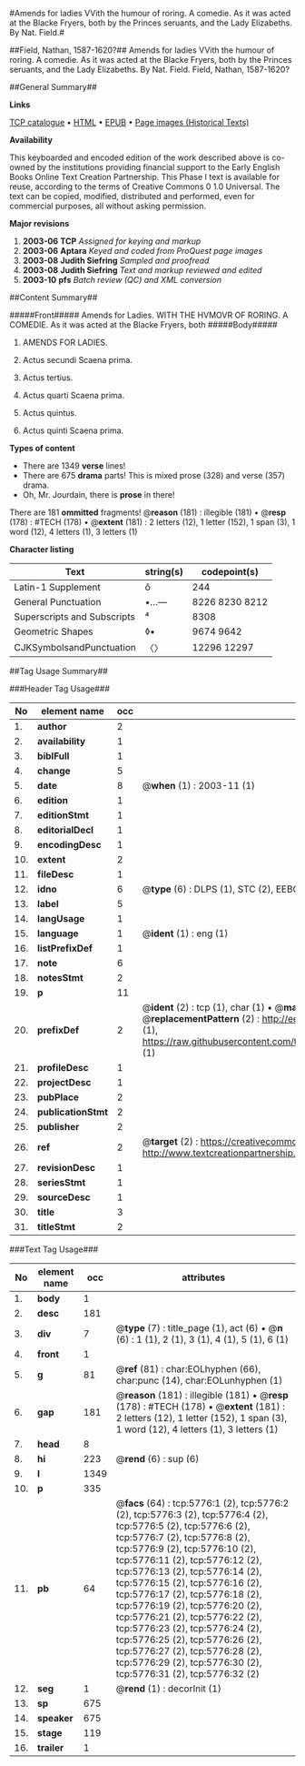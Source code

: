 #Amends for ladies VVith the humour of roring. A comedie. As it was acted at the Blacke Fryers, both by the Princes seruants, and the Lady Elizabeths. By Nat. Field.#

##Field, Nathan, 1587-1620?##
Amends for ladies VVith the humour of roring. A comedie. As it was acted at the Blacke Fryers, both by the Princes seruants, and the Lady Elizabeths. By Nat. Field.
Field, Nathan, 1587-1620?

##General Summary##

**Links**

[TCP catalogue](http://www.ota.ox.ac.uk/tcp/)  • 
[HTML](http://tei.it.ox.ac.uk/tcp/Texts-HTML/free/A00/A00723.html)  • 
[EPUB](http://tei.it.ox.ac.uk/tcp/Texts-EPUB/free/A00/A00723.epub) • 
[Page images (Historical Texts)](https://data.historicaltexts.jisc.ac.uk/view?pubId=eebo-99841212e&pageId=eebo-99841212e-5776-1)

**Availability**

This keyboarded and encoded edition of the
	       work described above is co-owned by the institutions
	       providing financial support to the Early English Books
	       Online Text Creation Partnership. This Phase I text is
	       available for reuse, according to the terms of Creative
	       Commons 0 1.0 Universal. The text can be copied,
	       modified, distributed and performed, even for
	       commercial purposes, all without asking permission.

**Major revisions**

1. __2003-06__ __TCP__ *Assigned for keying and markup*
1. __2003-06__ __Aptara__ *Keyed and coded from ProQuest page images*
1. __2003-08__ __Judith Siefring__ *Sampled and proofread*
1. __2003-08__ __Judith Siefring__ *Text and markup reviewed and edited*
1. __2003-10__ __pfs__ *Batch review (QC) and XML conversion*

##Content Summary##

#####Front#####
Amends for Ladies.
WITH
THE HVMOVR
OF RORING. A COMEDIE. As it was acted at the Blacke Fryers,
both 
#####Body#####

1. AMENDS FOR
LADIES.

1. Actus secundi Scaena prima.

1. Actus tertius.

1. Actus quarti Scaena prima.

1. Actus quintus.

1. Actus quinti Scaena prima.

**Types of content**

  * There are 1349 **verse** lines!
  * There are 675 **drama** parts! This is mixed prose (328) and verse (357) drama.
  * Oh, Mr. Jourdain, there is **prose** in there!

There are 181 **ommitted** fragments! 
 @__reason__ (181) : illegible (181)  •  @__resp__ (178) : #TECH (178)  •  @__extent__ (181) : 2 letters (12), 1 letter (152), 1 span (3), 1 word (12), 4 letters (1), 3 letters (1)

**Character listing**


|Text|string(s)|codepoint(s)|
|---|---|---|
|Latin-1 Supplement|ô|244|
|General Punctuation|•…—|8226 8230 8212|
|Superscripts             and Subscripts|⁴|8308|
|Geometric Shapes|◊▪|9674 9642|
|CJKSymbolsandPunctuation|〈〉|12296 12297|

##Tag Usage Summary##

###Header Tag Usage###

|No|element name|occ|attributes|
|---|---|---|---|
|1.|__author__|2||
|2.|__availability__|1||
|3.|__biblFull__|1||
|4.|__change__|5||
|5.|__date__|8| @__when__ (1) : 2003-11 (1)|
|6.|__edition__|1||
|7.|__editionStmt__|1||
|8.|__editorialDecl__|1||
|9.|__encodingDesc__|1||
|10.|__extent__|2||
|11.|__fileDesc__|1||
|12.|__idno__|6| @__type__ (6) : DLPS (1), STC (2), EEBO-CITATION (1), PROQUEST (1), VID (1)|
|13.|__label__|5||
|14.|__langUsage__|1||
|15.|__language__|1| @__ident__ (1) : eng (1)|
|16.|__listPrefixDef__|1||
|17.|__note__|6||
|18.|__notesStmt__|2||
|19.|__p__|11||
|20.|__prefixDef__|2| @__ident__ (2) : tcp (1), char (1)  •  @__matchPattern__ (2) : ([0-9\-]+):([0-9IVX]+) (1), (.+) (1)  •  @__replacementPattern__ (2) : http://eebo.chadwyck.com/downloadtiff?vid=$1&page=$2 (1), https://raw.githubusercontent.com/textcreationpartnership/Texts/master/tcpchars.xml#$1 (1)|
|21.|__profileDesc__|1||
|22.|__projectDesc__|1||
|23.|__pubPlace__|2||
|24.|__publicationStmt__|2||
|25.|__publisher__|2||
|26.|__ref__|2| @__target__ (2) : https://creativecommons.org/publicdomain/zero/1.0/ (1), http://www.textcreationpartnership.org/docs/. (1)|
|27.|__revisionDesc__|1||
|28.|__seriesStmt__|1||
|29.|__sourceDesc__|1||
|30.|__title__|3||
|31.|__titleStmt__|2||


###Text Tag Usage###

|No|element name|occ|attributes|
|---|---|---|---|
|1.|__body__|1||
|2.|__desc__|181||
|3.|__div__|7| @__type__ (7) : title_page (1), act (6)  •  @__n__ (6) : 1 (1), 2 (1), 3 (1), 4 (1), 5 (1), 6 (1)|
|4.|__front__|1||
|5.|__g__|81| @__ref__ (81) : char:EOLhyphen (66), char:punc (14), char:EOLunhyphen (1)|
|6.|__gap__|181| @__reason__ (181) : illegible (181)  •  @__resp__ (178) : #TECH (178)  •  @__extent__ (181) : 2 letters (12), 1 letter (152), 1 span (3), 1 word (12), 4 letters (1), 3 letters (1)|
|7.|__head__|8||
|8.|__hi__|223| @__rend__ (6) : sup (6)|
|9.|__l__|1349||
|10.|__p__|335||
|11.|__pb__|64| @__facs__ (64) : tcp:5776:1 (2), tcp:5776:2 (2), tcp:5776:3 (2), tcp:5776:4 (2), tcp:5776:5 (2), tcp:5776:6 (2), tcp:5776:7 (2), tcp:5776:8 (2), tcp:5776:9 (2), tcp:5776:10 (2), tcp:5776:11 (2), tcp:5776:12 (2), tcp:5776:13 (2), tcp:5776:14 (2), tcp:5776:15 (2), tcp:5776:16 (2), tcp:5776:17 (2), tcp:5776:18 (2), tcp:5776:19 (2), tcp:5776:20 (2), tcp:5776:21 (2), tcp:5776:22 (2), tcp:5776:23 (2), tcp:5776:24 (2), tcp:5776:25 (2), tcp:5776:26 (2), tcp:5776:27 (2), tcp:5776:28 (2), tcp:5776:29 (2), tcp:5776:30 (2), tcp:5776:31 (2), tcp:5776:32 (2)|
|12.|__seg__|1| @__rend__ (1) : decorInit (1)|
|13.|__sp__|675||
|14.|__speaker__|675||
|15.|__stage__|119||
|16.|__trailer__|1||
